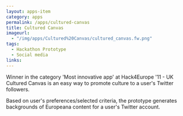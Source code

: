 ```yaml
---
layout: apps-item
category: apps
permalink: /apps/cultured-canvas
title: Cultured Canvas 
imageurl:
  - "/img/apps/Cultured%20Canvas/cultured_canvas.fw.png"
tags:
  - Hackathon Prototype
  - Social media
links:
---
```


Winner in the category 'Most innovative app'  at Hack4Europe '11 - UK Cultured Canvas is an easy way to promote culture to a user's Twitter followers.

Based on user's preferences/selected criteria, the prototype generates backgrounds of Europeana content for a user's Twitter account.


